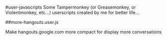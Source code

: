 #user-javascripts
Some Tampermonkey (or Greasemonkey, or Violentmonkey, etc...) userscripts created by me for better life...

##more-hangouts.user.js

Make hangouts.google.com more compact for display more conversations
